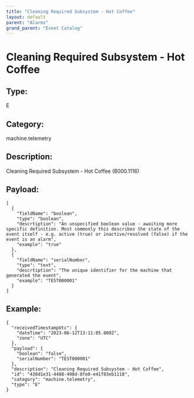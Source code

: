 ```yaml
---
title: "Cleaning Required Subsystem - Hot Coffee"
layout: default
parent: "Alarms"
grand_parent: "Event Catalog"
---
```


# Cleaning Required Subsystem - Hot Coffee

## Type:

E

## Category:

machine.telemetry

## Description: 

Cleaning Required Subsystem - Hot Coffee (8000.1116)

## Payload:

```
[
  {
    "fieldName": "boolean",
    "type": "boolean",
    "descrtiption": "An unspecified boolean value - awaiting more specific definition. Most commonly this describes the state of the event itself - e.g. active (true) or inactive/resolved (false) if the event is an alarm",
    "example": "true"
  },
  {
    "fieldName": "serialNumber",
    "type": "text",
    "descrtiption": "The unique identifier for the machine that generated the event",
    "example": "TEST000001"
  }
]
```

## Example:

```
{
  "receivedTimestampUtc": {
    "dateTime": "2023-06-12T13:11:05.000Z",
    "zone": "UTC"
  },
  "payload": {
    "boolean": "false",
    "serialNumber": "TEST000001"
  },
  "description": "Cleaning Required Subsystem - Hot Coffee",
  "id": "438d1e31-4488-498d-8fe0-e41f83eb1118",
  "category": "machine.telemetry",
  "type": "E"
}
```
